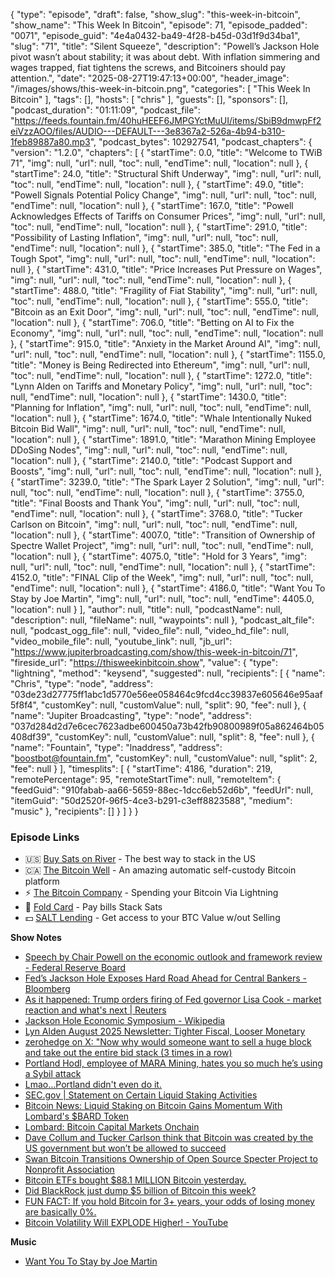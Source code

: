 {
  "type": "episode",
  "draft": false,
  "show_slug": "this-week-in-bitcoin",
  "show_name": "This Week In Bitcoin",
  "episode": 71,
  "episode_padded": "0071",
  "episode_guid": "4e4a0432-ba49-4f28-b45d-03d1f9d34ba1",
  "slug": "71",
  "title": "Silent Squeeze",
  "description": "Powell’s Jackson Hole pivot wasn’t about stability; it  was about debt. With inflation simmering and wages trapped, fiat tightens the screws, and Bitcoiners should pay attention.",
  "date": "2025-08-27T19:47:13+00:00",
  "header_image": "/images/shows/this-week-in-bitcoin.png",
  "categories": [
    "This Week In Bitcoin"
  ],
  "tags": [],
  "hosts": [
    "chris"
  ],
  "guests": [],
  "sponsors": [],
  "podcast_duration": "01:11:09",
  "podcast_file": "https://feeds.fountain.fm/40huHEEF6JMPGYctMuUI/items/SbiB9dmwpFf2eiVzzAOO/files/AUDIO---DEFAULT---3e8367a2-526a-4b94-b310-1feb89887a80.mp3",
  "podcast_bytes": 102927541,
  "podcast_chapters": {
    "version": "1.2.0",
    "chapters": [
      {
        "startTime": 0.0,
        "title": "Welcome to TWiB 71",
        "img": null,
        "url": null,
        "toc": null,
        "endTime": null,
        "location": null
      },
      {
        "startTime": 24.0,
        "title": "Structural Shift Underway",
        "img": null,
        "url": null,
        "toc": null,
        "endTime": null,
        "location": null
      },
      {
        "startTime": 49.0,
        "title": "Powell Signals Potential Policy Change",
        "img": null,
        "url": null,
        "toc": null,
        "endTime": null,
        "location": null
      },
      {
        "startTime": 167.0,
        "title": "Powell Acknowledges Effects of Tariffs on Consumer Prices",
        "img": null,
        "url": null,
        "toc": null,
        "endTime": null,
        "location": null
      },
      {
        "startTime": 291.0,
        "title": "Possibility of Lasting Inflation",
        "img": null,
        "url": null,
        "toc": null,
        "endTime": null,
        "location": null
      },
      {
        "startTime": 385.0,
        "title": "The Fed in a Tough Spot",
        "img": null,
        "url": null,
        "toc": null,
        "endTime": null,
        "location": null
      },
      {
        "startTime": 431.0,
        "title": "Price Increases Put Pressure on Wages",
        "img": null,
        "url": null,
        "toc": null,
        "endTime": null,
        "location": null
      },
      {
        "startTime": 488.0,
        "title": "Fragility of Fiat Stability",
        "img": null,
        "url": null,
        "toc": null,
        "endTime": null,
        "location": null
      },
      {
        "startTime": 555.0,
        "title": "Bitcoin as an Exit Door",
        "img": null,
        "url": null,
        "toc": null,
        "endTime": null,
        "location": null
      },
      {
        "startTime": 706.0,
        "title": "Betting on AI to Fix the Economy",
        "img": null,
        "url": null,
        "toc": null,
        "endTime": null,
        "location": null
      },
      {
        "startTime": 915.0,
        "title": "Anxiety in the Market Around AI",
        "img": null,
        "url": null,
        "toc": null,
        "endTime": null,
        "location": null
      },
      {
        "startTime": 1155.0,
        "title": "Money is Being Redirected into Ethereum",
        "img": null,
        "url": null,
        "toc": null,
        "endTime": null,
        "location": null
      },
      {
        "startTime": 1272.0,
        "title": "Lynn Alden on Tariffs and Monetary Policy",
        "img": null,
        "url": null,
        "toc": null,
        "endTime": null,
        "location": null
      },
      {
        "startTime": 1430.0,
        "title": "Planning for Inflation",
        "img": null,
        "url": null,
        "toc": null,
        "endTime": null,
        "location": null
      },
      {
        "startTime": 1674.0,
        "title": "Whale Intentionally Nuked Bitcoin Bid Wall",
        "img": null,
        "url": null,
        "toc": null,
        "endTime": null,
        "location": null
      },
      {
        "startTime": 1891.0,
        "title": "Marathon Mining Employee DDoSing Nodes",
        "img": null,
        "url": null,
        "toc": null,
        "endTime": null,
        "location": null
      },
      {
        "startTime": 2140.0,
        "title": "Podcast Support and Boosts",
        "img": null,
        "url": null,
        "toc": null,
        "endTime": null,
        "location": null
      },
      {
        "startTime": 3239.0,
        "title": "The Spark Layer 2 Solution",
        "img": null,
        "url": null,
        "toc": null,
        "endTime": null,
        "location": null
      },
      {
        "startTime": 3755.0,
        "title": "Final Boosts and Thank You",
        "img": null,
        "url": null,
        "toc": null,
        "endTime": null,
        "location": null
      },
      {
        "startTime": 3768.0,
        "title": "Tucker Carlson on Bitcoin",
        "img": null,
        "url": null,
        "toc": null,
        "endTime": null,
        "location": null
      },
      {
        "startTime": 4007.0,
        "title": "Transition of Ownership of Spectre Wallet Project",
        "img": null,
        "url": null,
        "toc": null,
        "endTime": null,
        "location": null
      },
      {
        "startTime": 4075.0,
        "title": "Hold for 3 Years",
        "img": null,
        "url": null,
        "toc": null,
        "endTime": null,
        "location": null
      },
      {
        "startTime": 4152.0,
        "title": "FINAL Clip of the Week",
        "img": null,
        "url": null,
        "toc": null,
        "endTime": null,
        "location": null
      },
      {
        "startTime": 4186.0,
        "title": "Want You To Stay by Joe Martin",
        "img": null,
        "url": null,
        "toc": null,
        "endTime": 4405.0,
        "location": null
      }
    ],
    "author": null,
    "title": null,
    "podcastName": null,
    "description": null,
    "fileName": null,
    "waypoints": null
  },
  "podcast_alt_file": null,
  "podcast_ogg_file": null,
  "video_file": null,
  "video_hd_file": null,
  "video_mobile_file": null,
  "youtube_link": null,
  "jb_url": "https://www.jupiterbroadcasting.com/show/this-week-in-bitcoin/71",
  "fireside_url": "https://thisweekinbitcoin.show",
  "value": {
    "type": "lightning",
    "method": "keysend",
    "suggested": null,
    "recipients": [
      {
        "name": "Chris",
        "type": "node",
        "address": "03de23d27775ff1abc1d5770e56ee058464c9fcd4cc39837e605646e95aaf5f8f4",
        "customKey": null,
        "customValue": null,
        "split": 90,
        "fee": null
      },
      {
        "name": "Jupiter Broadcasting",
        "type": "node",
        "address": "037d284d2d7e6cec7623adbe600450a73b42fb90800989f05a862464b05408df39",
        "customKey": null,
        "customValue": null,
        "split": 8,
        "fee": null
      },
      {
        "name": "Fountain",
        "type": "lnaddress",
        "address": "boostbot@fountain.fm",
        "customKey": null,
        "customValue": null,
        "split": 2,
        "fee": null
      }
    ],
    "timesplits": [
      {
        "startTime": 4186,
        "duration": 219,
        "remotePercentage": 95,
        "remoteStartTime": null,
        "remoteItem": {
          "feedGuid": "910fabab-aa66-5659-88ec-1dcc6eb52d6b",
          "feedUrl": null,
          "itemGuid": "50d2520f-96f5-4ce3-b291-c3eff8823588",
          "medium": "music"
        },
        "recipients": []
      }
    ]
  }
}


### Episode Links

* 🇺🇸 [Buy Sats on River](https://partner.river.com/jupiter) \- The best way to stack in the US
* 🇨🇦 [The Bitcoin Well](https://www.bitcoinwell.com/jupiter) \- An amazing automatic self-custody Bitcoin platform
* ⚡ [The Bitcoin Company](https://app.thebitcoincompany.com/signup?ref=JUPITER) \- Spending your Bitcoin Via Lightning
* 🏦 [Fold Card](https://use.foldapp.com/r/XNHPXTFC) \- Pay bills Stack Sats
* 💵 [SALT Lending](https://borrower.saltlending.com/register?referralCode=GkPQdbqWG) \- Get access to your BTC Value w/out Selling

**Show Notes**

* [Speech by Chair Powell on the economic outlook and framework review - Federal Reserve Board](https://www.federalreserve.gov/newsevents/speech/powell20250822a.htm)
* [Fed’s Jackson Hole Exposes Hard Road Ahead for Central Bankers - Bloomberg](https://www.bloomberg.com/news/articles/2025-08-24/fed-s-jackson-hole-exposes-hard-road-ahead-for-central-bankers)
* [As it happened: Trump orders firing of Fed governor Lisa Cook - market reaction and what's next | Reuters](https://www.reuters.com/world/us/live-trump-orders-firing-fed-governor-lisa-cook-over-mortgage-fraud-2025-08-26/)
* [Jackson Hole Economic Symposium - Wikipedia](https://en.wikipedia.org/wiki/Jackson_Hole_Economic_Symposium)
* [Lyn Alden August 2025 Newsletter: Tighter Fiscal, Looser Monetary](https://www.lynalden.com/august-2025-newsletter/)
* [zerohedge on X: "Now why would someone want to sell a huge block and take out the entire bid stack (3 times in a row)](https://x.com/zerohedge/status/1959768835164402049)
* [Portland Hodl, employee of MARA Mining, hates you so much he’s using a Sybil attack ](https://x.com/satsscholar/status/1959071951449989430?t=E9EIlRX-vHxbQ8g23lQU3A)
* [Lmao…Portland didn't even do it.](https://x.com/w_s_bitcoin/status/1959702835706171428)
* [SEC.gov](http://SEC.gov)[ | Statement on Certain Liquid Staking Activities](https://www.sec.gov/newsroom/speeches-statements/corpfin-certain-liquid-staking-activities-080525)
* [Bitcoin News: Liquid Staking on Bitcoin Gains Momentum With Lombard's $BARD Token](https://web.archive.org/web/20250824171636/https://www.coindesk.com/tech/2025/08/23/bitcoin-liquid-staking-gains-momentum-as-lombard-launches-bard-token-and-foundation)
* [Lombard: Bitcoin Capital Markets Onchain](https://web.archive.org/web/20250824014642/https://www.lombard.finance/blog/lombard-announces-bard-and-pre-launch-community-sale/)
* [Dave Collum and Tucker Carlson think that Bitcoin was created by the US government but won’t be allowed to succeed](https://x.com/BitcoinNewsCom/status/1958560098994753714)
* [Swan Bitcoin Transitions Ownership of Open Source Specter Project to Nonprofit Association](https://www.prnewswire.com/news-releases/swan-bitcoin-transitions-ownership-of-open-source-specter-project-to-nonprofit-association-302539960.html)
* [Bitcoin ETFs bought $88.1 MILLION Bitcoin yesterday.](https://x.com/BTC_Archive/status/1960699415506620748)
* [Did BlackRock just dump $5 billion of Bitcoin this week? ](https://finbold.com/did-blackrock-just-dump-5-billion-of-bitcoin-this-week/)
* [FUN FACT: If you hold Bitcoin for 3+ years, your odds of losing money are basically 0%. ](https://x.com/SimplyBitcoinTV/status/1960251549910724815)
* [Bitcoin Volatility Will EXPLODE Higher! - YouTube](https://www.youtube.com/watch?v=eta4xHYk9dc)

**Music**

* [Want You To Stay by Joe Martin ](https://podcastindex.org/podcast/5817582?episode=15155913475)
